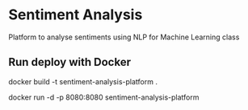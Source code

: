 # Sentiment Analysis
Platform to analyse sentiments using NLP for Machine Learning class

## Run deploy with Docker

docker build -t sentiment-analysis-platform .

docker run -d -p 8080:8080 sentiment-analysis-platform